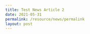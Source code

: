 ```yaml
---
title: Test News Article 2
date: 2021-05-31
permalink: /resource/news/permalink
layout: post
---
```

